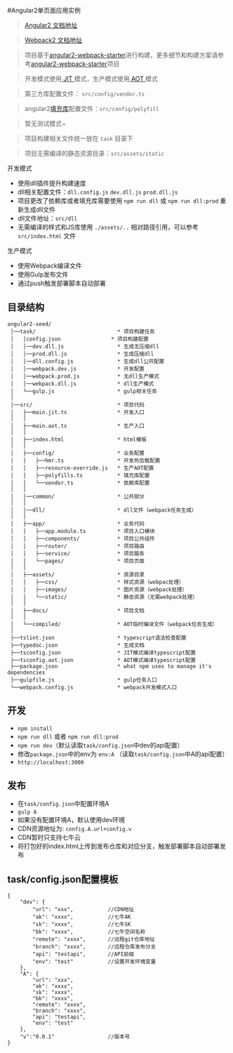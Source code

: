 #Angular2单页面应用实例

> [Angular2 文档地址](https://angular.cn)

> [Webpack2 文档地址](http://webpack.github.io/)

> 项目基于[angular2-webpack-starter](https://github.com/AngularClass/angular2-webpack-starter)进行构建，更多细节和构建方案请参考[angular2-webpack-starter](https://github.com/AngularClass/angular2-webpack-starter)项目

>开发模式使用[ JIT ](https://angular.cn/docs/ts/latest/cookbook/aot-compiler.html#!#aot-jit)模式，生产模式使用[ AOT ](https://angular.cn/docs/ts/latest/cookbook/aot-compiler.html#!#aot-jit)模式

>第三方库配置文件： `src/config/vendor.ts`

>angular2[填充库](https://angular.cn/docs/ts/latest/guide/browser-support.html)配置文件：`src/config/polyfill`

>暂无测试模式~

>项目构建相关文件统一放在 `task` 目录下

>项目无需编译的静态资源目录：`src/assets/static`

开发模式

* 使用dll插件提升构建速度
* dll相关配置文件：`dll.config.js` `dev.dll.js` `prod.dll.js`
* 项目更改了依赖库或者填充库需要使用 `npm run dll` 或 `npm run dll:prod` 重新生成dll文件
* dll文件地址：`src/dll`
* 无需编译的样式和JS库使用 `./assets/..` 相对路径引用，可以参考 `src/index.html` 文件

生产模式

* 使用Webpack编译文件
* 使用Gulp发布文件
* 通过push触发部署脚本自动部署

## 目录结构
```
angular2-seed/
 │──task/                          * 项目构建任务
 │   │config.json                * 项目构建配置
 │   │──dev.dll.js                 * 生成无压缩dll
 │   │──prod.dll.js                * 生成压缩dll
 │   │──dll.config.js              * 生成dll公共配置
 │   │──webpack.dev.js             * 开发配置
 │   │──webpack.prod.js            * 无dll生产模式
 │   │──webpack.dll.js             * dll生产模式
 │   └──gulp.js                    * gulp相关任务
 │
 │──src/                           * 项目代码
 │   ├──main.jit.ts                * 开发入口
 │   │
 │   ├──main.aot.ts                * 生产入口
 │   │
 │   ├──index.html                 * html模板
 │   │
 │   ├──config/                    * 业务配置
 │   │   ├──hmr.ts                 * 开发热加载配置
 │   │   ├──resource-override.js   * 生产AOT配置
 │   │   ├──polyfills.ts           * 填充库配置
 │   │   └──vendor.ts              * 依赖库配置
 │   │
 │   │──common/                    * 公共部分
 │   │
 │   │──dll/                       * dll文件（webpack任务生成）
 │   │
 │   ├──app/                       * 业务代码
 │   │   ├──app.module.ts          * 项目入口模块
 │   │   ├──components/            * 项目公共组件
 │   │   ├──router/                * 项目路由
 │   │   ├──service/               * 项目服务
 │   │   └──pages/                 * 项目页面
 │   │
 │   ├──assets/                    * 资源目录
 │   │   ├──css/                   * 样式资源（webpac处理） 
 │   │   ├──images/                * 图片资源（webpack处理）
 │   │   └──static/                * 静态资源（无需webpack处理） 
 │   │
 │   ├──docs/                      * 项目文档
 │   │
 │   └──compiled/                  * AOT临时编译文件（webpack任务生成）
 │
 ├──tslint.json                    * typescript语法检查配置
 ├──typedoc.json                   * 生成文档
 ├──tsconfig.json                  * JIT模式编译typescript配置
 ├──tsconfig.aot.json              * AOT模式编译typescript配置
 ├──package.json                   * what npm uses to manage it's dependencies
 ├──gulpfile.js                    * gulp任务入口
 └──webpack.config.js              * webpack开发模式入口

```
## 开发
* `npm install`
* `npm run dll` 或者 `npm run dll:prod`
* `npm run dev`（默认读取`task/config.json`中dev的api配置）
* 修改`package.json`中的env为 `env:A` （读取`task/config.json`中A的api配置）
* `http://localhost:3000`

## 发布
* 在`task/config.json`中配置环境A
* `gulp A`
* 如果没有配置环境A，默认使用dev环境
* CDN资源地址为: `config.A.url+config.v`
* CDN暂时只支持七牛云
* 将打包好的index.html上传到发布仓库和对应分支，触发部署脚本自动部署发布

## task/config.json配置模板
```
{
    "dev": {
        "url": "xxx",           //CDN地址
        "ak": "xxxx",           //七牛AK
        "sk": "xxxx",           //七牛SK
        "bk": "xxxx",           //七牛空间名称
        "remote": "xxxx",       //远程git仓库地址
        "branch": "xxxx",       //远程仓库发布分支
        "api": "testapi",       //API前缀
        "env": "test"           //设置开发环境变量
    },
    "A": {
        "url": "xxx",
        "ak": "xxxx",
        "sk": "xxxx",
        "bk": "xxxx",
        "remote": "xxxx",
        "branch": "xxxx",
        "api": "testapi",
        "env": "test"
    },
    "v":"0.0.1"                 //版本号
}

```

